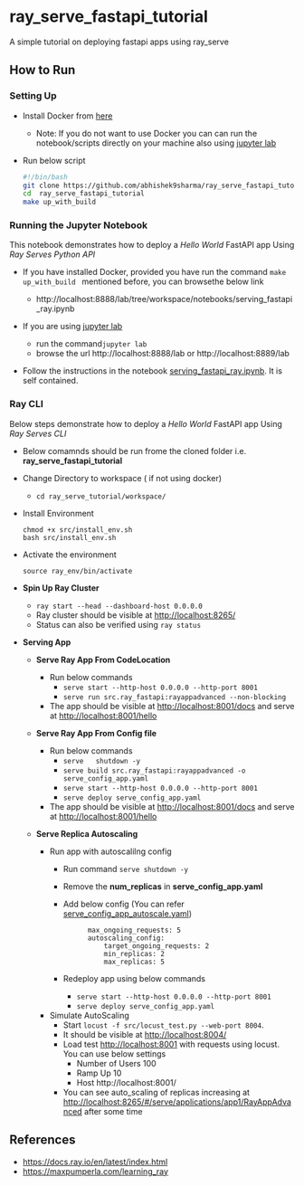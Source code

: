 # ray_serve_fastapi_tutorial
A simple tutorial on deploying fastapi apps using ray_serve


## How to Run

### Setting Up
- Install Docker from [here](https://docs.docker.com/get-docker/)

    * Note: If you do not want to use Docker you can can run the notebook/scripts directly on your machine also using [jupyter lab](https://jupyter.org/install)

- Run below script
    ```bash
    #!/bin/bash
    git clone https://github.com/abhishek9sharma/ray_serve_fastapi_tutorial.git
    cd  ray_serve_fastapi_tutorial
    make up_with_build 
    ```


### Running the Jupyter Notebook 
This notebook demonstrates how to deploy a _Hello World_ FastAPI app Using _Ray Serves Python API_
    
- If you have installed Docker, provided you have run the command ```make up_with_build ``` mentioned before, you can browsethe below link
    - http://localhost:8888/lab/tree/workspace/notebooks/serving_fastapi_ray.ipynb

- If you are using [jupyter lab](https://jupyter.org/install) 
    - run the command```jupyter lab ``` 
    - browse the url http://localhost:8888/lab or http://localhost:8889/lab
- Follow the instructions in the notebook [serving_fastapi_ray.ipynb](/workspace/notebooks/serving_fastapi_ray.ipynb). It is self contained. 


### Ray CLI
Below steps demonstrate how to deploy a _Hello World_ FastAPI app Using _Ray Serves CLI_

- Below comamnds should be run frome the cloned folder i.e. __ray_serve_fastapi_tutorial__

- Change Directory to workspace ( if not using docker)
    -  ``` cd ray_serve_tutorial/workspace/ ```

-  Install Environment
    
    ```
    chmod +x src/install_env.sh
    bash src/install_env.sh
    ```

-  Activate the environment

    ```
    source ray_env/bin/activate
    ```

-  **Spin Up Ray Cluster**
    
    - ``` ray start --head --dashboard-host 0.0.0.0  ```
    - Ray cluster should be visible at [http://localhost:8265/](http://localhost:8265)
    - Status can also be verified using ``` ray status  ```

-  **Serving App**

    - __Serve Ray App From CodeLocation__
        - Run below commands
            -  ```serve start --http-host 0.0.0.0 --http-port 8001 ```
            - ``` serve run src.ray_fastapi:rayappadvanced --non-blocking ```
        - The app should be visible at [http://localhost:8001/docs](http://localhost:8001/docs) and serve at [http://localhost:8001/hello](http://localhost:8001/hello)
    

    - __Serve Ray App From Config file__
        - Run below commands
            - ```serve   shutdown -y``` 
            -  ```serve build src.ray_fastapi:rayappadvanced -o serve_config_app.yaml  ```
            - ```serve start --http-host 0.0.0.0 --http-port 8001 ```
            -  ```serve deploy serve_config_app.yaml  ```
        - The app should be visible at [http://localhost:8001/docs](http://localhost:8001/docs) and serve at [http://localhost:8001/hello](http://localhost:8001/hello)
    
    
    - __Serve Replica Autoscaling__
        - Run app with autoscalilng config
            - Run command ```serve shutdown -y ```
            - Remove the __num_replicas__ in __serve_config_app.yaml__
            - Add below config (You can refer [serve_config_app_autoscale.yaml](/workspace/notebooks/serve_config_app_autoscale.yaml))
                        
                        max_ongoing_requests: 5
                        autoscaling_config:
                            target_ongoing_requests: 2
                            min_replicas: 2
                            max_replicas: 5

            - Redeploy app using below commands 
               - ```serve start --http-host 0.0.0.0 --http-port 8001 ```
               -  ```serve deploy serve_config_app.yaml  ```
        - Simulate AutoScaling 
            - Start ```locust -f src/locust_test.py --web-port 8004```. 
            - It should be visible at [http://localhost:8004/](http://localhost:8004/)
            - Load test  [http://localhost:8001](http://localhost:8001/) with requests using locust. You can use below settings
                - Number of Users 100
                - Ramp Up 10
                - Host http://localhost:8001/
            - You can see auto_scaling of replicas increasing at [http://localhost:8265/#/serve/applications/app1/RayAppAdvanced](http://localhost:8265/#/serve/applications/app1/RayAppAdvanced) after some time




## References

- https://docs.ray.io/en/latest/index.html
- https://maxpumperla.com/learning_ray
